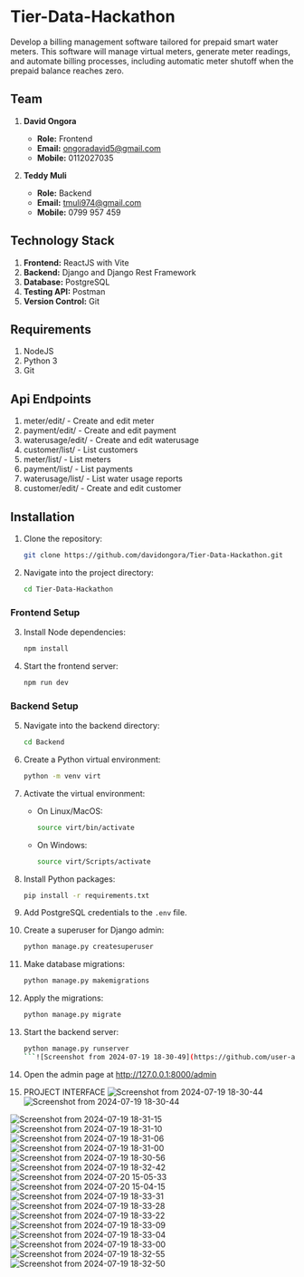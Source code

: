 # Tier-Data-Hackathon

Develop a billing management software tailored for prepaid smart water meters. This software will manage virtual meters, generate meter readings, and automate billing processes, including automatic meter shutoff when the prepaid balance reaches zero.

## Team

1. **David Ongora**
   - **Role:** Frontend
   - **Email:** [ongoradavid5@gmail.com](mailto:ongoradavid5@gmail.com)
   - **Mobile:** 0112027035

2. **Teddy Muli**
   - **Role:** Backend
   - **Email:** [tmuli974@gmail.com](mailto:tmuli974@gmail.com)
   - **Mobile:** 0799 957 459

## Technology Stack

1. **Frontend:** ReactJS with Vite
2. **Backend:** Django and Django Rest Framework
3. **Database:** PostgreSQL
4. **Testing API:** Postman
5. **Version Control:** Git

## Requirements

1. NodeJS
2. Python 3
3. Git

## Api Endpoints

  1. meter/edit/ - Create and edit meter
  2. payment/edit/ - Create and edit payment
  3. waterusage/edit/ - Create and edit waterusage
  4. customer/list/ - List customers
  5. meter/list/ - List meters
  6. payment/list/ - List payments
  7. waterusage/list/ - List water usage reports
  8. customer/edit/ - Create and edit customer

## Installation

1. Clone the repository:
    ```bash
    git clone https://github.com/davidongora/Tier-Data-Hackathon.git
    ```

2. Navigate into the project directory:
    ```bash
    cd Tier-Data-Hackathon
    ```

### Frontend Setup

3. Install Node dependencies:
    ```bash
    npm install
    ```

4. Start the frontend server:
    ```bash
    npm run dev
    ```

### Backend Setup

5. Navigate into the backend directory:
    ```bash
    cd Backend
    ```

6. Create a Python virtual environment:
    ```bash
    python -m venv virt
    ```

7. Activate the virtual environment:
    - On Linux/MacOS:
        ```bash
        source virt/bin/activate
        ```
    - On Windows:
        ```bash
        source virt/Scripts/activate
        ```

8. Install Python packages:
    ```bash
    pip install -r requirements.txt
    ```

9. Add PostgreSQL credentials to the `.env` file.

10. Create a superuser for Django admin:
    ```bash
    python manage.py createsuperuser
    ```

11. Make database migrations:
    ```bash
    python manage.py makemigrations
    ```

12. Apply the migrations:
    ```bash
    python manage.py migrate
    ```

13. Start the backend server:
    ```bash
    python manage.py runserver
    ```![Screenshot from 2024-07-19 18-30-49](https://github.com/user-attachments/assets/776e67ae-4b41-4dd7-aeec-c87698a20c9e)

14. Open the admin page at http://127.0.0.1:8000/admin
    
15. PROJECT INTERFACE
![Screenshot from 2024-07-19 18-30-44](https://github.com/user-attachments/assets/45a51a60-8446-4b78-96a5-abb4c08cc93b)
![Screenshot from 2024-07-19 18-30-44](https://github.com/user-attachments/assets/f977768b-32d0-410f-bd69-85e290e2d34e)

![Screenshot from 2024-07-19 18-31-15](https://github.com/user-attachments/assets/397cf9e8-6e44-4bf5-bc1a-1cb589900676)
![Screenshot from 2024-07-19 18-31-10](https://github.com/user-attachments/assets/9261f3c7-0419-44be-8228-a44f9195996e)
![Screenshot from 2024-07-19 18-31-06](https://github.com/user-attachments/assets/014d430b-de2e-48fe-908c-494db7929a28)
![Screenshot from 2024-07-19 18-31-00](https://github.com/user-attachments/assets/24230cb7-a9dd-45ab-b1be-85fcbd318dfe)
![Screenshot from 2024-07-19 18-30-56](https://github.com/user-attachments/assets/54e9dd4d-74fe-4101-99d5-3eb3de10b216)
![Screenshot from 2024-07-19 18-32-42](https://github.com/user-attachments/assets/0c949fe6-e26f-4484-8379-1f759153fc01)
![Screenshot from 2024-07-20 15-05-33](https://github.com/user-attachments/assets/85983750-c29d-4234-9d5a-ce5045659d58)
![Screenshot from 2024-07-20 15-04-15](https://github.com/user-attachments/assets/dd65a00f-9135-4690-adc9-a6fe9fe30f3a)
![Screenshot from 2024-07-19 18-33-31](https://github.com/user-attachments/assets/9f4540b2-4748-4fee-b254-1f8f783de795)
![Screenshot from 2024-07-19 18-33-28](https://github.com/user-attachments/assets/d60720f1-f1c5-4c88-b8a6-11b92cf497e0)
![Screenshot from 2024-07-19 18-33-22](https://github.com/user-attachments/assets/5255f560-31b8-4b34-b874-f9faf3b3954e)
![Screenshot from 2024-07-19 18-33-09](https://github.com/user-attachments/assets/c8d19276-496c-48e9-9b8c-616d86bfd744)
![Screenshot from 2024-07-19 18-33-04](https://github.com/user-attachments/assets/50732a6e-35c5-49ac-a73f-68ae8fc9cac0)
![Screenshot from 2024-07-19 18-33-00](https://github.com/user-attachments/assets/c803d345-3e12-475b-a062-1abe17b9cc09)
![Screenshot from 2024-07-19 18-32-55](https://github.com/user-attachments/assets/20e15970-e1ee-433b-bdd2-d8793254eea9)
![Screenshot from 2024-07-19 18-32-50](https://github.com/user-attachments/assets/0ed2fa43-76c9-46fc-b72e-9a7926ba74dd)
